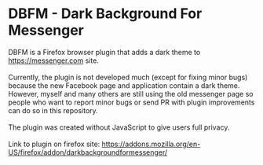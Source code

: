 # DBFM - Dark Background For Messenger
DBFM is a Firefox browser plugin that adds a dark theme to https://messenger.com site.
<br></br>
Currently, the plugin is not developed much (except for fixing minor bugs) because the new Facebook page and application contain a dark theme. However, myself and many others are still using the old messenger page so people who want to report minor bugs or send PR with plugin improvements can do so in this repository.
<br></br>
The plugin was created without JavaScript to give users full privacy.
<br></br>
Link to plugin on firefox site: https://addons.mozilla.org/en-US/firefox/addon/darkbackgroundformessenger/
